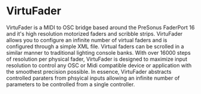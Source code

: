 # VirtuFader

VirtuFader is a MIDI to OSC bridge based around the PreSonus FaderPort 16 and it's high resolution motorized faders and scribble strips. VirtuFader allows you to configure an infinite number of virtual faders and is configured through a simple XML file. Virtual faders can be scrolled in a similar manner to traditional lighting console banks. With over 16000 steps of resolution per physical fader, VirtuFader is designed to maximize input resolution to control any OSC or Midi compatible device or application with the smoothest precision possible. In essence, VirtuFader abstracts controlled paraters from phsyical inputs allowing an infinite number of parameters to be controlled from a single controller.
